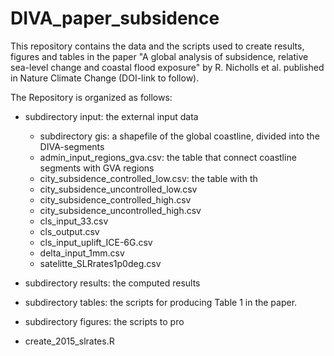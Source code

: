 # DIVA_paper_subsidence

This repository contains the data and the scripts used to create results, figures and tables in the paper "A global analysis of subsidence, relative sea-level change and coastal flood exposure" by R. Nicholls et al. published in Nature Climate Change (DOI-link to follow).

The Repository is organized as follows:

- subdirectory input: the external input data
  * subdirectory gis: a shapefile of the global coastline, divided into the DIVA-segments
  * admin_input_regions_gva.csv: the table that connect coastline segments with GVA regions
  * city_subsidence_controlled_low.csv: the table with th
  * city_subsidence_uncontrolled_low.csv   
  * city_subsidence_controlled_high.csv
  * city_subsidence_uncontrolled_high.csv
  * cls_input_33.csv
  * cls_output.csv
  * cls_input_uplift_ICE-6G.csv
  * delta_input_1mm.csv  
  * satelitte_SLRrates1p0deg.csv
  
- subdirectory results: the computed results
- subdirectory tables: the scripts for producing Table 1 in the paper. 
- subdirectory figures: the scripts to pro


- create_2015_slrates.R  

